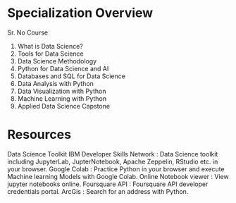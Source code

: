 
# Specialization Overview
Sr. No	Course
1.	What is Data Science?
2.	Tools for Data Science
3.	Data Science Methodology
4.	Python for Data Science and AI
5.	Databases and SQL for Data Science
6.	Data Analysis with Python
7.	Data Visualization with Python
8.	Machine Learning with Python
9.	Applied Data Science Capstone

# Resources
Data Science Toolkit
IBM Developer Skills Network : Data Science toolkit including JupyterLab, JupterNotebook, Apache Zeppelin, RStudio etc. in your browser.
Google Colab : Practice Python in your browser and execute Machine learning Models with Google Colab.
Online Notebook viewer : View jupyter notebooks online.
Foursquare API : Foursquare API developer credentials portal.
ArcGis : Search for an address with Python.
